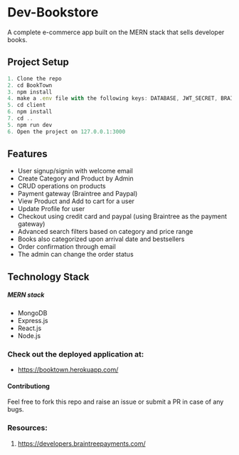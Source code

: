 # Dev-Bookstore

A complete e-commerce app built on the MERN stack that sells developer books.

## Project Setup

```javascript
1. Clone the repo
2. cd BookTown
3. npm install
4. make a .env file with the following keys: DATABASE, JWT_SECRET, BRAINTREE_MERCHANT_ID, BRAINTREE_PUBLIC_KEY, BRAINTREE_PRIVATE_KEY, EMAILID, EMAILPASSWORD, NAME
5. cd client
6. npm install
7. cd ..
5. npm run dev
6. Open the project on 127.0.0.1:3000
```

## Features

- User signup/signin with welcome email
- Create Category and Product by Admin
- CRUD operations on products
- Payment gateway (Braintree and Paypal)
- View Product and Add to cart for a user
- Update Profile for user
- Checkout using credit card and paypal (using Braintree as the payment gateway)
- Advanced search filters based on category and price range
- Books also categorized upon arrival date and bestsellers
- Order confirmation through email
- The admin can change the order status

## Technology Stack

##### MERN stack

- MongoDB
- Express.js
- React.js
- Node.js

### Check out the deployed application at:

- https://booktown.herokuapp.com/

#### Contributiong

Feel free to fork this repo and raise an issue or submit a PR in case of any bugs.

### Resources:


1. https://developers.braintreepayments.com/
